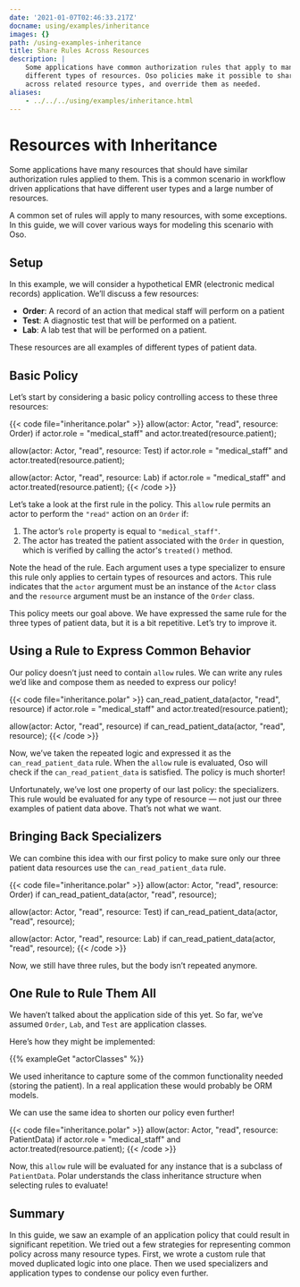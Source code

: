 ```yaml
---
date: '2021-01-07T02:46:33.217Z'
docname: using/examples/inheritance
images: {}
path: /using-examples-inheritance
title: Share Rules Across Resources
description: |
    Some applications have common authorization rules that apply to many
    different types of resources. Oso policies make it possible to share rules
    across related resource types, and override them as needed.
aliases:
    - ../../../using/examples/inheritance.html
---
```


# Resources with Inheritance

Some applications have many resources that should have similar authorization
rules applied to them. This is a common scenario in workflow driven
applications that have different user types and a large number of resources.

A common set of rules will apply to many resources, with some exceptions. In
this guide, we will cover various ways for modeling this scenario with Oso.

## Setup

In this example, we will consider a hypothetical EMR (electronic medical
records) application. We’ll discuss a few resources:

* **Order**: A record of an action that medical staff will perform on a patient
* **Test**: A diagnostic test that will be performed on a patient.
* **Lab**: A lab test that will be performed on a patient.

These resources are all examples of different types of patient data.

## Basic Policy

Let’s start by considering a basic policy controlling access to these three
resources:

{{< code file="inheritance.polar" >}}
allow(actor: Actor, "read", resource: Order) if
    actor.role = "medical_staff" and
    actor.treated(resource.patient);

allow(actor: Actor, "read", resource: Test) if
    actor.role = "medical_staff" and
    actor.treated(resource.patient);

allow(actor: Actor, "read", resource: Lab) if
    actor.role = "medical_staff" and
    actor.treated(resource.patient);
{{< /code >}}

Let’s take a look at the first rule in the policy. This `allow` rule permits an
actor to perform the `"read"` action on an `Order` if:

1. The actor’s `role` property is equal to `"medical_staff"`.
2. The actor has treated the patient associated with the `Order` in question,
   which is verified by calling the actor's `treated()` method.

Note the head of the rule. Each argument uses a type specializer to ensure this
rule only applies to certain types of resources and actors. This rule indicates
that the `actor` argument must be an instance of the `Actor` class and the
`resource` argument must be an instance of the `Order` class.

This policy meets our goal above. We have expressed the same rule for the three
types of patient data, but it is a bit repetitive. Let’s try to improve it.

## Using a Rule to Express Common Behavior

Our policy doesn’t just need to contain `allow` rules. We can write any rules
we’d like and compose them as needed to express our policy!

{{< code file="inheritance.polar" >}}
can_read_patient_data(actor, "read", resource) if
    actor.role = "medical_staff" and
    actor.treated(resource.patient);

allow(actor: Actor, "read", resource) if
    can_read_patient_data(actor, "read", resource);
{{< /code >}}

Now, we’ve taken the repeated logic and expressed it as the
`can_read_patient_data` rule. When the `allow` rule is evaluated, Oso will
check if the `can_read_patient_data` is satisfied. The policy is much shorter!

Unfortunately, we’ve lost one property of our last policy: the specializers.
This rule would be evaluated for any type of resource — not just our three
examples of patient data above. That’s not what we want.

## Bringing Back Specializers

We can combine this idea with our first policy to make sure only our three
patient data resources use the `can_read_patient_data` rule.

{{< code file="inheritance.polar" >}}
allow(actor: Actor, "read", resource: Order) if
    can_read_patient_data(actor, "read", resource);

allow(actor: Actor, "read", resource: Test) if
    can_read_patient_data(actor, "read", resource);

allow(actor: Actor, "read", resource: Lab) if
    can_read_patient_data(actor, "read", resource);
{{< /code >}}

Now, we still have three rules, but the body isn’t repeated anymore.

## One Rule to Rule Them All

We haven’t talked about the application side of this yet. So far, we’ve assumed
`Order`, `Lab`, and `Test` are application classes.

Here’s how they might be implemented:

{{% exampleGet "actorClasses" %}}

We used inheritance to capture some of the common functionality needed (storing
the patient). In a real application these would probably be ORM models.

We can use the same idea to shorten our policy even further!

{{< code file="inheritance.polar" >}}
allow(actor: Actor, "read", resource: PatientData) if
    actor.role = "medical_staff" and
    actor.treated(resource.patient);
{{< /code >}}

Now, this `allow` rule will be evaluated for any instance that is a subclass of
`PatientData`. Polar understands the class inheritance structure when selecting
rules to evaluate!

<!-- TODO: include when groups are back
Working with groups
-------------------

This worked well for us, but remember this is just an example. Not all
applications may have encoded relationships this way. Maybe when we wrote our
code we didn't create a ``PatientData`` class, and just implemented ``Lab``,
``Order`` and ``Test`` separately. We still want to treat them as one concept
in our policy, but don't want to change our application.

Polar includes a ``group`` construct that can be used for exactly this purpose:

.. literalinclude:: /examples/inheritance/05-group.polar
   :language: polar
   :emphasize-lines: 1

The :ref:`group` declaration creates a new type in our Polar file called
``PatientData``. This time, we tell Polar that ``Lab``, ``Order`` and ``Test``
are part of this group. We can write our rule in the same way as before. -->

## Summary

In this guide, we saw an example of an application policy that could result in
significant repetition. We tried out a few strategies for representing common
policy across many resource types. First, we wrote a custom rule that moved
duplicated logic into one place. Then we used specializers and application
types to condense our policy even further.

<!-- TODO: include when groups are back
Finally, we saw how groups & inheritance can both be exploited to
write flexible policies that accurately model our application's domain model. -->
